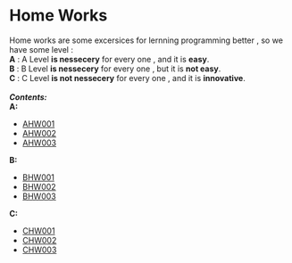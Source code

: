 # Home Works
Home works are some excersices for lernning programming better , so we have some level :<br/> **A** :   A Level **is nessecery** for every one , and it is **easy**.<br/> **B** :   B Level **is nessecery** for every one , but it is **not easy**.<br/> **C** :   C Level **is not nessecery** for every one , and it is **innovative**.
<br />
<br />
***Contents:***
<br />
**A:**
* [AHW001](#ahw001)
* [AHW002](#ahw002)
* [AHW003](#ahw003)

**B:**
* [BHW001](#bhw001)
* [BHW002](#bhw002)
* [BHW003](#bhw003)

**C:**
* [CHW001](#chw001)
* [CHW002](#chw002)
* [CHW003](#chw003)

